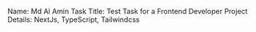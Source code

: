 Name: Md Al Amin
Task Title: Test Task for a Frontend Developer
Project Details: NextJs, TypeScript, Tailwindcss
